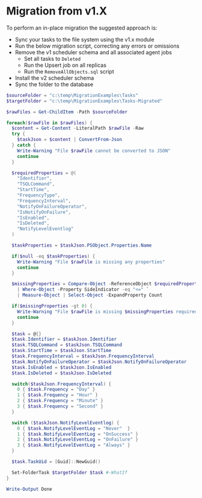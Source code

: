 # Migration from v1.X

To perform an in-place migration the suggested approach is:

- Sync your tasks to the file system using the v1.x module
- Run the below migration script, correcting any errors or omissions
- Remove the v1 scheduler schema and all associated agent jobs
  - Set all tasks to `Deleted`
  - Run the Upsert job on all replicas
  - Run the `RemoveAllObjects.sql` script
- Install the v2 scheduler schema
- Sync the folder to the database

```powershell
$sourceFolder = "c:\temp\MigrationExamples\Tasks"
$targetFolder = "c:\temp\MigrationExamples\Tasks-Migrated"

$rawFiles = Get-ChildItem -Path $sourceFolder

foreach($rawFile in $rawFiles) {
  $content = Get-Content -LiteralPath $rawFile -Raw 
  try {
    $taskJson = $content | ConvertFrom-Json
  } catch {
    Write-Warning "File $rawFile cannot be converted to JSON"
    continue
  }

  $requiredProperties = @(
    "Identifier",
    "TSQLCommand",
    "StartTime",
    "FrequencyType",
    "FrequencyInterval",
    "NotifyOnFailureOperator",
    "IsNotifyOnFailure",
    "IsEnabled",
    "IsDeleted",
    "NotifyLevelEventlog"
  )

  $taskProperties = $taskJson.PSObject.Properties.Name

  if($null -eq $taskProperties) {
    Write-Warning "File $rawFile is missing any properties"
    continue
  }

  $missingProperties = Compare-Object -ReferenceObject $requiredProperties -DifferenceObject $taskProperties `
    | Where-Object -Property SideIndicator -eq "<=" `
    | Measure-Object | Select-Object -ExpandProperty Count 

  if($missingProperties -gt 0) {
    Write-Warning "File $rawFile is missing $missingProperties required properties"
    continue
  }

  $task = @{}
  $task.Identifier = $taskJson.Identifier
  $task.TSQLCommand = $taskJson.TSQLCommand
  $task.StartTime = $taskJson.StartTime
  $task.FrequencyInterval = $taskJson.FrequencyInterval
  $task.NotifyOnFailureOperator = $taskJson.NotifyOnFailureOperator
  $task.IsEnabled = $taskJson.IsEnabled
  $task.IsDeleted = $taskJson.IsDeleted

  switch($taskJson.FrequencyInterval) {
    0 { $task.Frequency = "Day" }
    1 { $task.Frequency = "Hour" }
    2 { $task.Frequency = "Minute" }
    3 { $task.Frequency = "Second" }
  }

  switch ($taskJson.NotifyLevelEventlog) {
    0 { $task.NotifyLevelEventLog = "Never"  }
    1 { $task.NotifyLevelEventLog = "OnSuccess" }
    2 { $task.NotifyLevelEventLog = "OnFailure" }
    3 { $task.NotifyLevelEventLog = "Always" }
  }

  $task.TaskUid = [Guid]::NewGuid()

  Set-FolderTask $targetFolder $task #-WhatIf
}

Write-Output Done
```